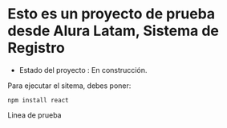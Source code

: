 <h1>Esto es un proyecto de prueba desde Alura Latam, Sistema de Registro </h1>

- Estado del proyecto : En construcción.


Para ejecutar el sitema, debes poner:

```npm install react ```

Linea de prueba
